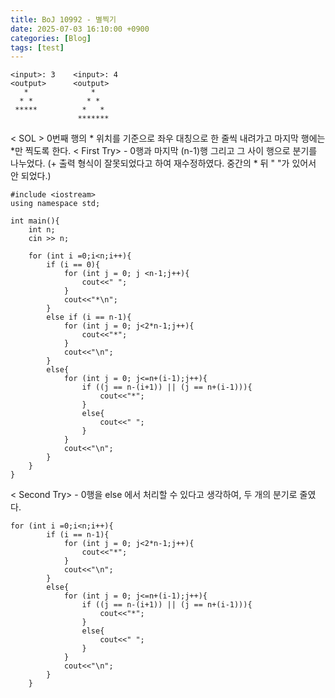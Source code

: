 ```yaml
---
title: BoJ 10992 - 별찍기 
date: 2025-07-03 16:10:00 +0900
categories: [Blog]
tags: [test]
---
```

```
<input>: 3    <input>: 4
<output>      <output>
   *              *
  * *            * *
 *****          *   *
               *******
```
\< SOL \>
0번째 행의 * 위치를 기준으로 좌우 대칭으로 한 줄씩 내려가고 마지막 행에는 *만 찍도록 한다. 
\< First Try\> - 0행과 마지막 (n-1)행 그리고 그 사이 행으로 분기를 나누었다. (+ 출력 형식이 잘못되었다고 하여 재수정하였다. 중간의 * 뒤 " "가 있어서 안 되었다.)
```
#include <iostream>
using namespace std;

int main(){
    int n;
    cin >> n;

    for (int i =0;i<n;i++){
        if (i == 0){
            for (int j = 0; j <n-1;j++){
                cout<<" ";
            }
            cout<<"*\n";
        }
        else if (i == n-1){
            for (int j = 0; j<2*n-1;j++){
                cout<<"*";
            }
            cout<<"\n";
        }
        else{
            for (int j = 0; j<=n+(i-1);j++){
                if ((j == n-(i+1)) || (j == n+(i-1))){
                    cout<<"*";                    
                }
                else{
                    cout<<" ";
                }
            }
            cout<<"\n";
        }
    }
}
```
\< Second Try\> - 0행을 else 에서 처리할 수 있다고 생각하여, 두 개의 분기로 줄였다. 
```
for (int i =0;i<n;i++){
        if (i == n-1){
            for (int j = 0; j<2*n-1;j++){
                cout<<"*";
            }
            cout<<"\n";
        }
        else{
            for (int j = 0; j<=n+(i-1);j++){
                if ((j == n-(i+1)) || (j == n+(i-1))){
                    cout<<"*";                    
                }
                else{
                    cout<<" ";
                }
            }
            cout<<"\n";
        }
    }
```
